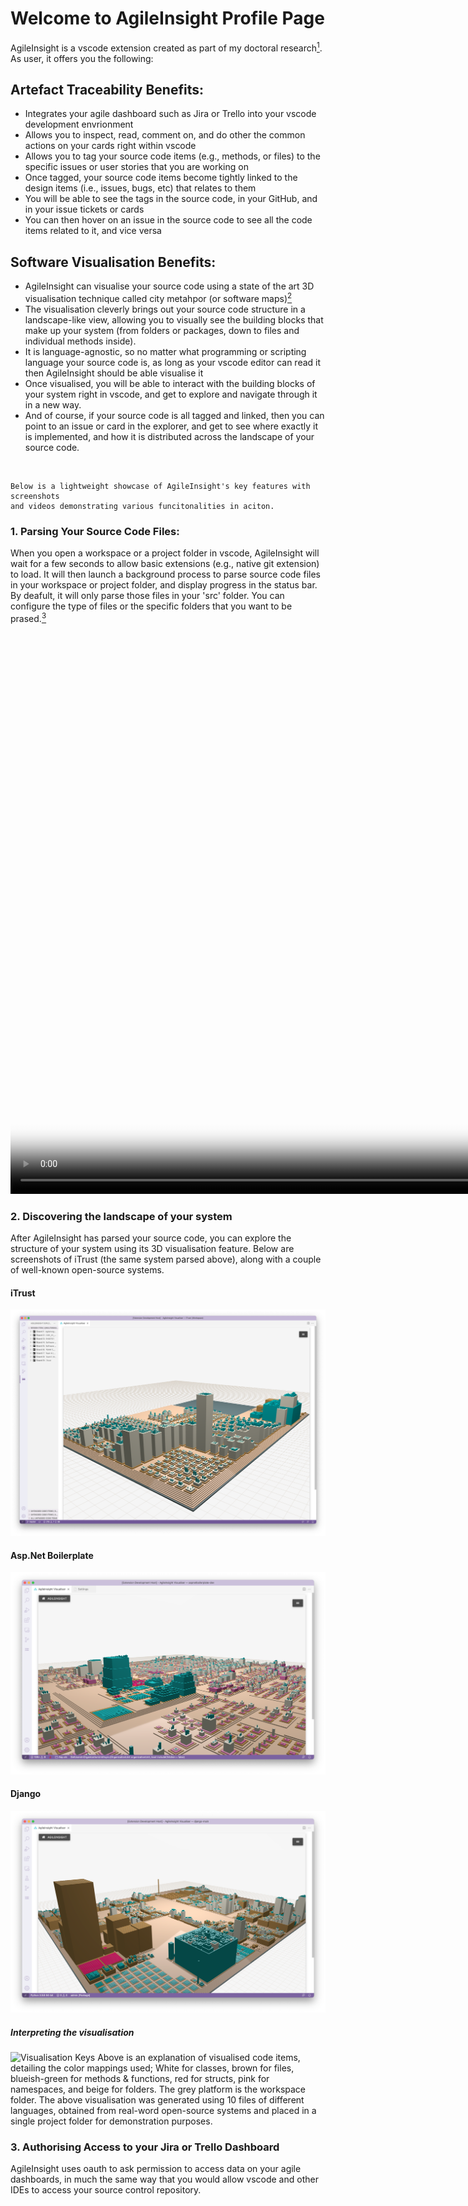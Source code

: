 # Welcome to AgileInsight Profile Page

AgileInsight is a vscode extension created as part of my doctoral research[^thesis]. As user, it offers you the following:

[^thesis]: <sup>Add Link to thesis once published.</sup>

## Artefact Traceability Benefits:
- Integrates your agile dashboard such as Jira or Trello into your vscode development envrionment
- Allows you to inspect, read, comment on, and do other the common actions on your cards right within vscode
- Allows you to tag your source code items (e.g., methods, or files) to the specific issues or user stories that you are working on
- Once tagged, your source code items become tightly linked to the design items (i.e., issues, bugs, etc) that relates to them
- You will be able to see the tags in the source code, in your GitHub, and in your issue tickets or cards
- You can then hover on an issue in the source code to see all the code items related to it, and vice versa

## Software Visualisation Benefits:
- AgileInsight can visualise your source code using a state of the art 3D visualisation technique called city metahpor (or software maps)[^1]
- The visualisation cleverly brings out your source code structure in a landscape-like view, allowing you to visually see the building blocks that make up your system (from folders or packages, down to files and individual methods inside).
- It is language-agnostic, so no matter what programming or scripting language your source code is, as long as your vscode editor can read it then AgileInsight should be able visualise it
- Once visualised, you will be able to interact with the building blocks of your system right in vscode, and get to explore and navigate through it in a new way.
- And of course, if your source code is all tagged and linked, then you can point to an issue or card in the explorer, and get to see where exactly it is implemented, and how it is distributed across the landscape of your source code.

<br>

```
Below is a lightweight showcase of AgileInsight's key features with screenshots
and videos demonstrating various funcitonalities in aciton.
```

### 1. Parsing Your Source Code Files:
When you open a workspace or a project folder in vscode, AgileInsight will wait for a few seconds to allow basic extensions (e.g., native git extension) to load. It will then launch a background process to parse source code files in your workspace or project folder, and display progress in the status bar. By deafult, it will only parse those files in your 'src' folder. You can configure the type of files or the specific folders that you want to be prased.[^parsing]
<video width="1188" height="912" controls="true" allowfullscreen="true" poster="video captures/Parsing a Workspace.png">
  <source src="video captures/Parsing a Workspace.mp4" type="video/mp4">
</video>

[^parsing]: <sup>Note that due to current limitations with LSP implementation of different languages, AgileInsight will sometimes have to force open few files in order to trigger their language server to fulfil the request. LSP technology is still in its early phase, and future improvements are expected in the near future. Also, the parsing operation is influenced by the behaviour of the individual language server, and thus timing can vary between different runs. Here is a nother parsing example of the same workspace: [Another Parsing Run](https://user-images.githubusercontent.com/31612240/178114350-01c29cfe-10b6-40ab-9acc-d6dd4b24e17d.mp4)</sup> 

### 2. Discovering the landscape of your system 
After AgileInsight has parsed your source code, you can explore the structure of your system using its 3D visualisation feature. Below are screenshots of iTrust (the same system parsed above), along with a couple of well-known open-source systems.
#### iTrust
![iTrust](/screenshots/iTrust.png)
#### Asp.Net Boilerplate
![iTrust](/screenshots/ASP.NETBoilerplate.png)
#### Django
![iTrust](/screenshots/Django.png)

##### Interpreting the visualisation
![Visualisation Keys](https://user-images.githubusercontent.com/31612240/178110883-e8c6295a-451f-4c2e-9f57-3fd93b2322e8.png)
Above is an explanation of visualised code items, detailing the color mappings used; White for classes, brown for files, blueish-green for methods & functions, red for structs, pink for namespaces, and beige for folders. The grey platform is the workspace folder. The above visualisation was generated using 10 files of different languages, obtained from real-word open-source systems and placed in a single project folder for demonstration purposes. 

### 3. Authorising Access to your Jira or Trello Dashboard
AgileInsight uses oauth to ask permission to access data on your agile dashboards, in much the same way that you would allow vscode and other IDEs to access your source control repository.

<video width="1150" height="775" controls="true" allowfullscreen="true" poster="video captures/Auth Demo.png">
  <source src="video captures/Auth Demo.mp4" type="video/mp4">
</video>

<sup>▶︎ _Note that AgileInsight does not store or cache your data. Any fetch or update operation is done live and hence requires an internet connection_</sup>

<sup>▶︎ _Authorisation is only needed once, and will be retained across different workspaces of your vscode._</sup>

### 4. Your AgileInsight Dashboard Explorer
AgileInsight integrates your authorised agile developmemt dashboards into vscode, allowing you to access and work with your issues, cards, etc. from vscode. Once source code has been tagged (see below), the code items become effectively synchronised to their related issues, making answers to questions such as "what is this method doing?" or "where is this issue implemented?" to be readily accessible. The visualisation could help with  assessing the impact when a certain feature needs to be changed.
<video width="1162" height="1012" controls="true" allowfullscreen="true" poster="video captures/Dashboard Explorer.png">
  <source src="video captures/Dashboard Explorer.mp4" type="video/mp4">
</video>


### 5. Tagging Your source code
AgileInsight offers three ways for developers to tag their source code during development. The tagging involves an automated three-legged operation where code items are linked to design items (e.g., an issue or user story) in source code, in versioning repository, and on the agile dashboard where design items are kept. Currently a developer needs to provide either the code item or the design item in concern, however a future release will reduce that to user only confirming the items that are to be tagged (see on-commit method).

#### On-Commit:
After a developer has contributed some changes to their source code and is about to commit the changes, AgileInsight detects any changed code items (e.g., methods, classes) that are eligible for tagging, and prompts the user to do so if they wish. In future, this will be further automated, offering checkboxes where the user only needs one click to confirm the tagging.[^checkboxes]

[^checkboxes]: <sup>Vscode's native viewlets API does not required felxibility</sup> 


<video width="1154" height="874" controls="true" allowfullscreen="true" poster="video captures/On-CommitTagging.png">
  <source src="video captures/On-CommitTagging.mp4" type="video/mp4">
</video>

<sup>▶︎ _Those unnecessary notifications are only kept for now for development-time purposes._</sup>

#### CI Initiated:
A developer can initiate the tagging process for eligible inidividual code items (classes, methods, functions, structs, and so on) right from their source code editor in Vscode. This can be done through a hover action or via a shortcut command.

<sup>▶︎ _CI stands for Code Item._</sup> 
<video width="1260" height="787" controls="true" allowfullscreen="true" poster="video captures/CI_InitiatedTagging.png">
  <source src="video captures/CI_InitiatedTagging.mp4" type="video/mp4">
</video>

#### DI Initiated:
A developer may also initiate the tagging from a particular design item (DI) that, for instance, they have just implemented or added changes to. Multiple code items can be selected at one time.
<video width="1260" height="787" controls="true" allowfullscreen="true" poster="video captures/DI_InitiatedTagging.png">
  <source src="video captures/DI_InitiatedTagging.mp4" type="video/mp4">
</video>

### 6. Interacting with your design items on the Spot and in source code (Contextual actions and artefact traceability)
A key feature of AgileInsight is to synchronise design items with their code item implementations. It then offers the developer a number of benefits such as readily knowing what design items a method or class is impacting, performing quick actions on issue and user story cards from within source code, and inspecting the design items from the side explorer side by side with source code. The video demo below showcases a number of such benefits.

For example, the clipt below demonstrates how the developer can readily find all the source code items that implement a design item (saving them those long hours wasted on searching, flipping and reading through numerous source files). It shows how a developer or quality engineer can snowball as much as needed, jumping from a design item down to its implementation in source code, from a method down to all the design items that are impacted by it, and so on.

It then shows how the user can make use of the visualisation to visually examine the impact of a user story or an issue on the system. They can reveal the locality and distribution of the design item in question, offering potential insights on the distribution of feature implementation and hence its quality.
<video width="1225" height="808" controls="true" allowfullscreen="true" poster="video captures/Contextual Action.png">
  <source src="video captures/Contextual Action.mp4" type="video/mp4">
</video>

### 7. Visual Artefact Traceability 
AgileInsight enables visual artefact traceability right in your vscode. You can jump from an issue right to its individual code items that implements it, and vice versa. The novel visualisation mapping allows you to visually see the location of your issues (or features) across the structure of your system.  
<video width="1213" height="877" controls="true" allowfullscreen="true" poster="video captures/Artefact Traceability with Visualisation.png">
  <source src="video captures/Artefact Traceability with Visualisation.mp4" type="video/mp4">
</video>


<br>

***


## Showcase of landscape visualisation of various open-source systems
AgileInsight offers a novel language-agnostic visualisation of source code. Below are screenshots of a number of open-source systems that were downloaded directly from their public GitHub repositories and visualised using AgileInsight. The diverse scenery seen in the views below, demonstrates the ability of AgileInsight in exposing the structure of a system. The dimensions of the buildings reflects the size and complexity of the corresponding source files and the structural elements they contain. For more information, please see.[^thesis]

<sup>▶︎ _Note that the scenes show extensive number of components due to the fact that the entire master (or main) branch was used to generate the visualisation. The date refers to when the repository was pulled._</sup>

### 1. KERAS (Python)
Python’s deep learning API consisting of 661 python files.
<img width="1538" alt="Screen Shot 2022-04-12 at 12 36 27 AM" src="https://user-images.githubusercontent.com/31612240/178524432-c48b612f-9dfa-47ab-b361-4a711071738c.png">
<img width="1538" alt="Screen Shot 2022-04-12 at 12 37 28 AM" src="https://user-images.githubusercontent.com/31612240/178524511-7deb8ea5-ab7c-4f7e-befc-254666c51e36.png">

<sup>▶︎ _Open image in new tab to see full resolution._</sup>

<sup>▶︎ _Repository: [https://github.com/keras-team/keras](https://github.com/keras-team/keras). Date: 10th April, 2022_</sup>

### 2. React (JavaScript)
A visualisation of Facebook’s React API, consisting of a total of 1874 files, spanning JavaScript, CSS, HTML, Typescript, and C++ source code. 
![Screen Shot 2022-04-27 at 7 02 34 PM](https://user-images.githubusercontent.com/31612240/178526387-9bd3b41e-424c-442c-b6ca-1eae95d6b6d6.png)
![Screen Shot 2022-04-27 at 6 58 16 PM](https://user-images.githubusercontent.com/31612240/178526526-3de2f40e-d0a2-4d5b-8701-33283e56cff3.png)
<sup>▶︎ _Repository: [https://github.com/facebook/react](https://github.com/facebook/react). Date: 10th April, 2022_</sup>

### 3. AngularJs (JavaScript)
Consisting of 849 JavaScript source code files.
![Screen Shot 2022-04-27 at 5 17 24 PM](https://user-images.githubusercontent.com/31612240/178551311-c3ab3d54-3f65-4f92-b1af-7b8cabeae8dc.png)
![Screen Shot 2022-04-27 at 5 22 24 PM](https://user-images.githubusercontent.com/31612240/178551360-72c615fe-ffd0-4002-b28b-9c740bd27ed0.png)
<sup>▶︎ _Repository: [https://github.com/angular/angular.js](https://github.com/angular/angular.js). Date: 10th April, 2022._</sup>

### 4. Facebook iOS SDK (Swift)
Facebook’s API for iOS represented by consisting of a total of 779 files, spanning Swift, Objective-C, and JavaScript source code.
![Screen Shot 2022-04-11 at 7 46 39 PM](https://user-images.githubusercontent.com/31612240/178552438-c797bee2-4e7a-49bd-9fc6-070e5e0bafad.png)
![Screen Shot 2022-04-11 at 7 51 51 PM](https://user-images.githubusercontent.com/31612240/178552499-d17b330c-2681-4871-8c3c-b1ecec75d687.png)
<sup>▶︎ _Repository: [https://github.com/facebook/facebook-ios-sdk](https://github.com/facebook/facebook-ios-sdk). Date: 10th April, 2022._</sup>

### 5. Amazon Web Services SDK for Go Language (excluding 'Service' Module)
Displaying a total of 409 Go source files.
<img width="1552" alt="Screen Shot 2022-04-11 at 5 41 02 PM" src="https://user-images.githubusercontent.com/31612240/178552877-a4c469ef-bc67-4925-952a-097c4715ccbc.png">
<img width="1552" alt="Screen Shot 2022-04-11 at 5 41 34 PM" src="https://user-images.githubusercontent.com/31612240/178552902-d4aed912-902b-4b5b-82fe-277e6bf8d3e6.png">
<sup>▶︎ _Repository: [https://github.com/aws/aws-sdk-go](https://github.com/aws/aws-sdk-go). Date: 11th April, 2022._</sup>

### 6. Django (Python)
Django library consisting of a total of 889 files, spanning Python, JavaScript, HTML, and CSS.
<img width="1538" alt="Screen Shot 2022-04-12 at 12 54 34 AM" src="https://user-images.githubusercontent.com/31612240/178551764-7001dc33-785b-466d-aef2-3b9cd59ebfb1.png">
<img width="1538" alt="Screen Shot 2022-04-12 at 12 53 33 AM" src="https://user-images.githubusercontent.com/31612240/178551846-12ed6ac8-e8b2-4966-a22b-f16fc440669c.png">
<sup>▶︎ _Repository: [https://github.com/django/django](https://github.com/django/django). Date: 10th April, 2022._</sup>

### 7. VSCODE (JavaScript)
A visualisation of Vscode’s main Github branch, consisting of a total of 3280 files, spanning Typescript, JavaScript, HTML, and CSS source code. 
![Screen Shot 2022-04-27 at 9 53 16 PM](https://user-images.githubusercontent.com/31612240/178550039-61cfc5ad-39b0-4f53-b838-36589f193b22.png)
![Screen Shot 2022-04-27 at 9 59 36 PM](https://user-images.githubusercontent.com/31612240/178550149-68b8ba13-fe5e-4072-a2bf-b9a374bf98b2.png)
![Screen Shot 2022-04-28 at 12 39 32 AM](https://user-images.githubusercontent.com/31612240/178550223-afea3b41-f776-4044-b157-580a2cc4b541.png)
<sup>▶︎ _Repository: https://github.com/microsoft/vscode. Date: 27th April, 2022._</sup>

### 8. Isitio (Go)
A visualisation of the microservices platform, ISTIO, consisting of 1391 files of Go language source code. 
<img width="1552" alt="Screen Shot 2022-04-11 at 6 34 16 PM" src="https://user-images.githubusercontent.com/31612240/178553524-b3a1dd9d-a30d-4b43-8a1a-e11628ff7591.png">
<sup>▶︎ _Repository: [https://github.com/istio/istio](https://github.com/istio/istio). Date: 11th April, 2022._</sup>

### 9. Micro (Go)
Consisting of 586 Go source code files.
![Screen Shot 2022-04-11 at 7 03 39 PM](https://user-images.githubusercontent.com/31612240/178553816-b658df81-c8a2-4ed6-a0ed-737e0f361aa7.png)
![Screen Shot 2022-04-11 at 7 04 19 PM](https://user-images.githubusercontent.com/31612240/178553785-4c473a39-25af-4d44-b849-3fdfc406d966.png)
<sup>▶︎ _Repository: [https://github.com/micro/micro](https://github.com/micro/micro). Date: 11th April, 2022_</sup>

### 10. APS.NET Boilerplate (Csharp)
ASP.NET Boilerplate API consisting of a total of 1401 files, spread across Csharp, JavaScript, Typescript, and CSS source code.
<img width="1538" alt="Screen Shot 2022-04-11 at 11 25 32 PM" src="https://user-images.githubusercontent.com/31612240/178554541-6828b337-0773-40c9-bcd6-6c9d7e15709c.png">
<img width="1538" alt="Screen Shot 2022-04-11 at 11 31 32 PM" src="https://user-images.githubusercontent.com/31612240/178554477-dea759d8-577f-4810-b9e1-e7758a6efd97.png">
<sup>▶︎ _Repository: [https://github.com/aspnetboilerplate/aspnetboilerplate](https://github.com/aspnetboilerplate/aspnetboilerplate). Date: 10th April, 2022_</sup>

### 11. CodeHub (Csharp)
CodeHub application for iOS devices consisting of a total of 377 files ranging between Csharp, JavaScript, and CSS source code. 
<img width="1538" alt="Screen Shot 2022-04-12 at 12 13 37 AM" src="https://user-images.githubusercontent.com/31612240/178555029-d26d009f-679a-4138-b544-e17774c1ddfc.png">
![Screen Shot 2022-04-11 at 2 53 47 AM](https://user-images.githubusercontent.com/31612240/178555088-2447db39-bdfe-40d1-9919-1aad2e925ffe.png)
<sup>▶︎ _Repository: [https://github.com/CodeHubApp/CodeHub](https://github.com/CodeHubApp/CodeHub). Date: 10th April, 2022._</sup>

### 12. ReactiveX (Swift)
ReactiveX API for Swift consisting of 996 files of Swift and Objective-C source code.
<img width="1538" alt="Screen Shot 2022-04-11 at 10 54 26 PM" src="https://user-images.githubusercontent.com/31612240/178555437-e2dda3f7-55c9-4aee-a0ca-455d8f0ff195.png">
<img width="1538" alt="Screen Shot 2022-04-11 at 10 54 46 PM" src="https://user-images.githubusercontent.com/31612240/178556117-e05495ad-c2cc-4ac3-89d2-ac0929e41a44.png">
<sup>▶︎ _Repository: [https://github.com/ReactiveX/RxSwift](https://github.com/ReactiveX/RxSwift). Date: 10th April, 2022_</sup>

### Dataset Loader
>Should I include this?

[^1]: <sup>For city metaphor, see [Wettel, Richard, and Michele Lanza. 2007. “Visualizing Software Systems as Cities.” In VISSOFT 2007 - Proceedings of the 4th IEEE International Workshop on Visualizing Software for Understanding and Analysis, 92–99.](https://doi.org/10.1109/VISSOF.2007.4290706) and for software maps see [Bohnet, Johannes, and Jürgen Döllner. 2011. “Monitoring Code Quality and Development Activity by Software Maps.” Proceedings - International Conference on Software Engineering, 9–16.](https://doi.org/10.1145/1985362.1985365). Both are based on the heirarchical treemap containment approach introduced by Johnson and Shneiderman [Johnson, Brian, and Ben Shneiderman. 1991. “Tree-Maps: A Space-Filling Approach to the Visualization of Hierarchical Information Structures.” Proceedings of the 2nd Conference on Visualization 1991, VIS 1991, 284–91.](https://doi.org/10.1109/VISUAL.1991.175815)</sup>

---

<div style="padding:62.5% 0 0 0;position:relative;"><iframe src="https://player.vimeo.com/video/730516894?h=d271e6b616&amp;badge=0&amp;autopause=0&amp;player_id=0&amp;app_id=58479" frameborder="0" allow="autoplay; fullscreen; picture-in-picture" allowfullscreen style="position:absolute;top:0;left:0;width:100%;height:100%;" title="Dataset Loading.mp4"></iframe></div><script src="https://player.vimeo.com/api/player.js"></script>
